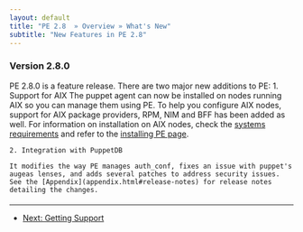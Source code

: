```yaml
---
layout: default
title: "PE 2.8  » Overview » What's New"
subtitle: "New Features in PE 2.8"
---
```


### Version 2.8.0
PE 2.8.0 is a feature release. There are two major new additions to PE:
    1. Support for AIX
        The puppet agent can now be installed on nodes running AIX so you can manage them using PE. To help you configure AIX nodes, support for AIX package providers, RPM, NIM and BFF has been added as well. For information on installation on AIX nodes, check the [systems requirements](http://docs.puppetlabs.com/pe/2.7/install_system_requirements.html) and refer to the [installing PE page](http://docs.puppetlabs.com/pe/2.7/install_basic.html).
    
    2. Integration with PuppetDB
    
    It modifies the way PE manages auth_conf, fixes an issue with puppet's augeas lenses, and adds several patches to address security issues. See the [Appendix](appendix.html#release-notes) for release notes detailing the changes.

#### 
* * * 

- [Next: Getting Support](./overview_getting_support.html)

